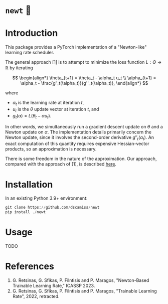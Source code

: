 # `newt` :lizard:

# Introduction

This package provides a PyTorch implementation of a "Newton-like" learning rate scheduler.

The general approach [1] is to attempt to minimize the loss function $L : \Theta \to \mathbb{R}$ by iterating

$$
\begin{align*}
    \theta_{t+1} = \theta_t - \alpha_t u_t \\
    \alpha_{t+1} = \alpha_t - \frac{g'_t(\alpha_t)}{g''_t(\alpha_t)},
\end{align*}
$$

where

* $\alpha_t$ is the learning rate at iteration $t$,
* $u_t$ is the $\theta$ update vector at iteration $t$, and
* $g_t(\alpha) = L(\theta_t - \alpha u_t)$.

In other words, we simultaneously run a gradient descent update on $\theta$
and a Newton update on $\alpha$.  The implementation details primarily concern the Newton update,
since it involves the second-order derivative $g''_t(\alpha_t)$.  An exact computation of this quantity requires expensive Hessian-vector products, 
so an approximation is necessary.  

There is some freedom in the nature of the approximation.  Our approach, 
compared with the approach of [1], is described [here](https://dscamiss.github.io/dscamiss/newton-like-method/).

# Installation

In an existing Python 3.9+ environment:

```python
git clone https://github.com/dscamiss/newt
pip install ./newt
```

# Usage

TODO

# References

1. G. Retsinas, G. Sfikas, P. Filntisis and P. Maragos, "Newton-Based Trainable Learning Rate," ICASSP 2023.
2. G. Retsinas, G. Sfikas, P. Filntisis and P. Maragos, "Trainable Learning Rate",
2022, retracted.
